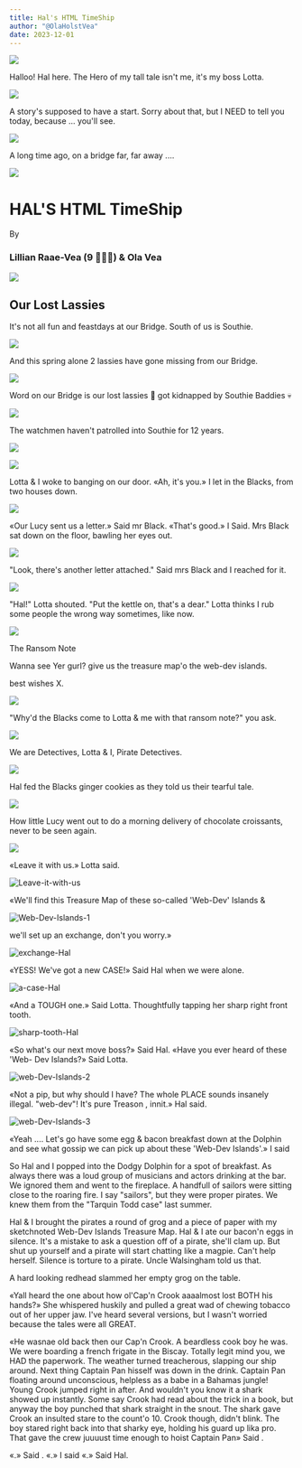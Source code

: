 ```yaml
---
title: Hal's HTML TimeShip
author: "@OlaHolstVea"
date: 2023-12-01
---
```



![](https://pbs.twimg.com/media/GAQ7mt2XIAA22om?format=jpg&name=900x900)

Halloo!
Hal here.
The Hero
of my tall
tale isn't
me, it's my boss Lotta.


![](https://pbs.twimg.com/media/GAQ8LRnXAAAVHQm?format=jpg&name=small)

A story's supposed
to have a start.
Sorry about
that, but I
NEED to tell
you today, because ... you'll see.

![](https://pbs.twimg.com/media/GAQ8u-gWUAAQCN-?format=jpg&name=small)


A long time ago, on a bridge
far, far away
....

![](https://pbs.twimg.com/media/GAQ9MnDXwAAwyLC?format=jpg&name=small)



# HAL'S HTML TimeShip

By

### Lillian Raae-Vea (9 🏴‍☠️👸) & Ola Vea


![](https://pbs.twimg.com/media/GAWo4vFW0AAe5_X?format=jpg&name=small)

## Our Lost Lassies

It's not all fun
and feastdays at
our Bridge.
South of us is
Southie.


![](https://pbs.twimg.com/media/GAbWoMlWcAAtWBK?format=jpg&name=small)

And this
spring
alone
2 lassies
have gone
missing from
our Bridge.

![](https://pbs.twimg.com/media/GAbWoMlWcAAtWBK?format=jpg&name=small)


Word on our
Bridge is
our lost lassies 💙
got kidnapped by
Southie Baddies 💀



![](https://pbs.twimg.com/media/GAf9LSLWMAAh-nW?format=jpg&name=small)

The watchmen
haven't
patrolled
into
Southie
for 12 years.


![](https://pbs.twimg.com/media/GAweVtbXYAEIl3y?format=jpg&name=900x900)


![](https://pbs.twimg.com/media/GBFa9SAXEAAcHkR?format=jpg&name=small)

Lotta & I woke to
banging on
our door.
«Ah, it's you.»
I let in the
Blacks, from
two houses down.

![](https://pbs.twimg.com/media/GBKnhfOXEAAWz15?format=jpg&name=small)

«Our Lucy sent us a letter.»
Said mr Black.
«That's good.»
I Said. Mrs
Black sat down
on the floor, bawling her eyes out.

![](https://twitter.com/OlaHolstVea/status/1736797797246976216/photo/1)

"Look, there's
another letter
attached." Said
mrs Black and
I reached
for it.

![](https://pbs.twimg.com/media/GByMl-qWwAAn7i2?format=jpg&name=small)

"Hal!" Lotta
shouted.
"Put the
kettle on,
that's a
dear." Lotta thinks I rub some
people the wrong way sometimes, like now.

![](https://pbs.twimg.com/media/GBu-C9aWkAAU107?format=jpg&name=small)

The Ransom Note

Wanna see
Yer gurl?
give us the
treasure map'o
the web-dev
islands.

best wishes X.

![](https://pbs.twimg.com/media/GByJ45LXkAASveL?format=jpg&name=small)

"Why'd the
Blacks come to
Lotta & me
with that
ransom note?"
you ask.

![](https://pbs.twimg.com/media/GB4Rg-iakAA9sEt?format=jpg&name=small)

We are
Detectives,
Lotta
& I,
Pirate
Detectives.

![](https://pbs.twimg.com/media/GEDo9U3WQAAXvin?format=jpg&name=900x900)

Hal fed
the Blacks
ginger cookies
as they
told us
their
tearful tale.

![](https://pbs.twimg.com/media/GEDo9U3WQAAXvin?format=jpg&name=4096x4096)

How little Lucy
went out
to do a
morning
delivery of chocolate
croissants, never
to be seen again.


![](https://pbs.twimg.com/media/GETM3fVXQAAraIz?format=jpg&name=small)




«Leave
it
with
us.»
Lotta
said.

![Leave-it-with-us](https://twitter.com/OlaHolstVea/status/1749817494284747022/photo/1)


«We'll
find
this Treasure Map
of these
so-called
'Web-Dev'
Islands &

![Web-Dev-Islands-1]()



we'll set
up an
exchange,
don't
you
worry.»


![exchange-Hal]()



«YESS!
We've got a
new CASE!»
Said Hal
when we
were
alone.


![a-case-Hal]()


«And a
TOUGH
one.» Said
Lotta.
Thoughtfully
tapping her
sharp right
front tooth.


![sharp-tooth-Hal]()


«So what's
our next
move boss?»
Said Hal.
«Have you
ever heard
of these 'Web-
Dev Islands?» Said Lotta.



![web-Dev-Islands-2]()



«Not a pip, but
why should I have?
The whole
PLACE
sounds
insanely
illegal. "web-dev"! It's pure Treason , innit.» Hal said.



![web-Dev-Islands-3]()



«Yeah .... Let's go have some egg & bacon breakfast down at the Dolphin and see what gossip we can pick up about these 'Web-Dev Islands'.» I said

So Hal and I popped into the Dodgy Dolphin for a spot of breakfast. As always there was a loud group of musicians and actors drinking at the bar. We ignored them and went to the fireplace. A handfull of sailors were sitting close to the roaring fire. I say "sailors", but they were proper pirates. We knew them from the "Tarquin Todd case" last summer.

Hal & I brought the pirates a round of grog and a piece of paper with my sketchnoted Web-Dev Islands Treasure Map. Hal & I ate our bacon'n eggs in silence. It's a mistake to ask a question off of a pirate, she'll clam up. But shut up yourself and a pirate will start chatting like a magpie. Can't help herself. Silence is torture to a pirate. Uncle Walsingham told us that.

A hard looking redhead slammed her empty grog on the table.

«Yall heard the one about how ol'Cap'n Crook aaaalmost lost BOTH his hands?» She whispered huskily and pulled a great wad of chewing tobacco out of her upper jaw. I've heard several versions, but I wasn't worried because the tales were all GREAT.

«He wasnae old back then our Cap'n Crook. A beardless cook boy he was. We were boarding a french frigate in the Biscay. Totally legit mind you, we HAD the paperwork. The weather turned treacherous, slapping our ship around. Next thing Captain Pan hisself was down in the drink. Captain Pan floating around unconscious, helpless as a babe in a Bahamas jungle! Young Crook jumped right in after. And wouldn't you know it a shark showed up instantly. Some say Crook had read about the trick in a book, but anyway the boy punched that shark straight in the snout. The shark gave Crook an insulted stare to the count'o 10. Crook though, didn't blink. The boy stared right back into that sharky eye, holding his guard up lika pro. That gave the crew juuuust time enough to hoist Captain Pan» Said .

«.» Said .
«.» I said
«.» Said Hal.
